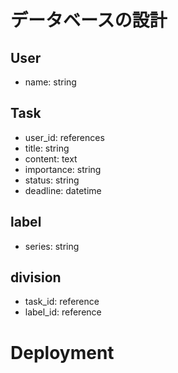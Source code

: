 # データベースの設計

## User

- name: string

## Task

- user_id: references
- title: string
- content: text
- importance: string
- status: string
- deadline: datetime

## label

- series: string

## division

- task_id: reference
- label_id: reference

# Deployment

